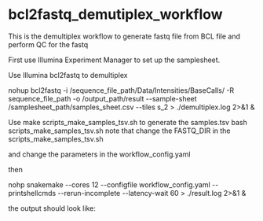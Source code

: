 # bcl2fastq_demutiplex_workflow

This is the demultiplex workflow to generate fastq file from BCL file and perform QC for the fastq

First use Illumina Experiment Manager to set up the samplesheet.

Use Illumina bcl2fastq to demultiplex

 nohup bcl2fastq -i /sequence_file_path/Data/Intensities/BaseCalls/ -R sequence_file_path -o /output_path/result --sample-sheet /samplesheet_path/samples_sheet.csv --tiles s_2 > ./demultiplex.log 2>&1 &

Use make scripts_make_samples_tsv.sh to generate the samples.tsv
bash scripts_make_samples_tsv.sh
note that change the FASTQ_DIR in the scripts_make_samples_tsv.sh

and change the parameters in the workflow_config.yaml

then

nohp snakemake --cores 12 --configfile workflow_config.yaml --printshellcmds --rerun-incomplete --latency-wait 60 > ./result.log 2>&1 &

the output should look like:

